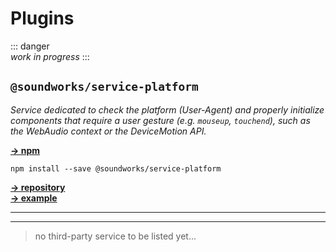# Plugins

::: danger  
_work in progress_
:::

## `@soundworks/service-platform`

*Service dedicated to check the platform (User-Agent) and properly initialize  components that require a user gesture (e.g. `mouseup`, `touchend`), such as the WebAudio context or the DeviceMotion API.*

[__→ npm__ ](https://www.npmjs.com/package/@soundworks/service-platform)   

```
npm install --save @soundworks/service-platform
```

[__→ repository__ ](https://github.com/collective-soundworks/soundworks-service-platform)  
[__→ example__ ](https://github.com/collective-soundworks/soundworks-service-platform)  

---------------------------------------------------------------
---------------------------------------------------------------

> no third-party service to be listed yet...
